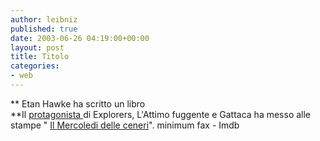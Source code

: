 ```yaml
---
author: leibniz
published: true
date: 2003-06-26 04:19:00+00:00
layout: post
title: Titolo
categories:
- web
---
```


 **   Etan Hawke ha scritto un libro   
**Il  [ protagonista ](http://us.imdb.com/Name?Hawke,+Ethan)di Explorers, L'Attimo fuggente e Gattaca ha messo alle stampe " [ Il Mercoledi delle ceneri](http://www.minimumfax.com/libro.asp?libroID=196)". 
minimum fax - Imdb
